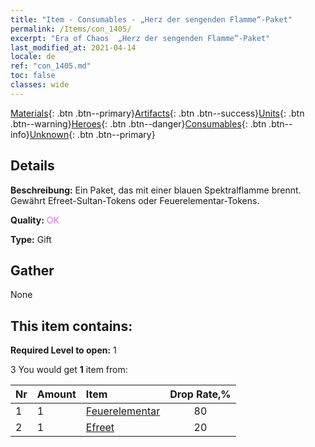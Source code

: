 ```yaml
---
title: "Item - Consumables - „Herz der sengenden Flamme“-Paket"
permalink: /Items/con_1405/
excerpt: "Era of Chaos  „Herz der sengenden Flamme“-Paket"
last_modified_at: 2021-04-14
locale: de
ref: "con_1405.md"
toc: false
classes: wide
---
```

 [Materials](/de/Items/){: .btn .btn--primary}[Artifacts](/de/Items/Artifacts/){: .btn .btn--success}[Units](/de/Items/Units/){: .btn .btn--warning}[Heroes](/de/Items/Heroes/){: .btn .btn--danger}[Consumables](/de/Items/Consumables/){: .btn .btn--info}[Unknown](/de/Items/Unknown/){: .btn .btn--primary}

## Details
 **Beschreibung:** Ein Paket, das mit einer blauen Spektralflamme brennt. Gewährt Efreet-Sultan-Tokens oder Feuerelementar-Tokens.

 **Quality:** <span style="color: #DA70D6">OK</span>

 **Type:** Gift

## Gather

  None

## This item contains:

 **Required Level to open:** 1

 3 You would get **1** item  from:

  | Nr | Amount |     Item    | Drop Rate,% |
  |:---|:-------|:------------|:---------:|
  | 1 | 1 | [Feuerelementar](/de/Items/unt_265/) | 80 | 
  | 2 | 1 | [Efreet](/de/Items/unt_231/) | 20 | 
